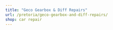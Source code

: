 ```yaml
---
title: "Geco Gearbox & Diff Repairs"
url: /pretoria/geco-gearbox-and-diff-repairs/
shop: car repair
---
```

